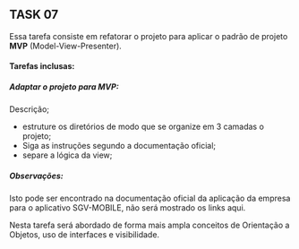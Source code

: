 ## TASK 07

Essa tarefa consiste em refatorar o projeto para aplicar o padrão de projeto **MVP** (Model-View-Presenter). 

#### Tarefas inclusas:

##### Adaptar o projeto para MVP:

Descrição;

- estruture os diretórios de modo que se organize em 3 camadas o projeto;
- Siga as instruções segundo a documentação oficial;
- separe a lógica da view; 

##### Observações:

Isto pode ser encontrado na documentação oficial da aplicação da empresa para o aplicativo SGV-MOBILE, não será mostrado os links aqui.

Nesta tarefa será abordado de forma mais ampla conceitos de Orientação a Objetos, uso de interfaces e visibilidade.


